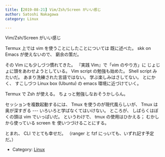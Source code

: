 ```yaml
---
title: [2019-08-21] Vim/Zsh/Screen がいい感じ
author: Satoshi Nakagawa
category: Linux

---
```


Vim/Zsh/Screen がいい感じ

 Termux 上では vim を使うことにしたことについては
既に述べた。
skk on Emacs が使えないので、
窮余の策だ。

 その Vim にも少しづつ慣れてきた。
『実践 Vim』で「vim のやり方」に
じょじょに頭をあわせようとしている。
Vim script の勉強も始めた。
Shell script みたいだ。
あまり洗練された言語ではない。
学ぶ楽しみはさしてない。
とにかく、
すこしづつ Linux box (Ubuntu) の
emacs 環境に近づけていく。

 Termux で Zsh が使える。
ちょっと勉強しなおそうかしらん。

 セッションを複数起動するには、
Tmux を使うのが現代風らしいが、
Tmux は奥が深すぎる ---
いろいろと学ばなくてはいけない。
ところが、
しばらくはぼくの頭は vim でいっぱいだ。
というわけで、
tmux の使用はひかえる；
むかしから使っている screen を
使いつづけることにする。

 とまれ、
CLI でとても幸せだ。
（ranger と fzf にっいても、いずれ記す予定だ。）

- Category: [Linux](https://merapano.github.io/categories.html#Linux)

